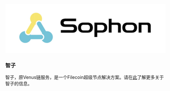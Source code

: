 
![sophon](../../.vuepress/public/sophon-banner.jpg)

### 智子

智子，原Venus链服务，是一个Filecoin超级节点解决方案。请在[此](https://sophon.venus-fil.io/zh/)了解更多关于智子的信息。